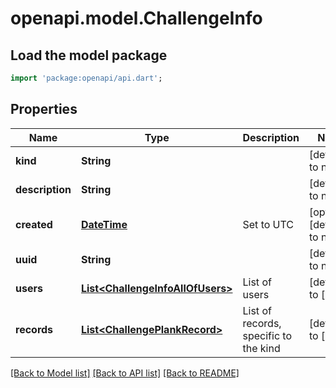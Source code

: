 # openapi.model.ChallengeInfo

## Load the model package
```dart
import 'package:openapi/api.dart';
```

## Properties
Name | Type | Description | Notes
------------ | ------------- | ------------- | -------------
**kind** | **String** |  | [default to null]
**description** | **String** |  | [default to null]
**created** | [**DateTime**](DateTime.md) | Set to UTC | [optional] [default to null]
**uuid** | **String** |  | [default to null]
**users** | [**List&lt;ChallengeInfoAllOfUsers&gt;**](ChallengeInfoAllOfUsers.md) | List of users | [default to []]
**records** | [**List&lt;ChallengePlankRecord&gt;**](ChallengePlankRecord.md) | List of records, specific to the kind | [default to []]

[[Back to Model list]](../README.md#documentation-for-models) [[Back to API list]](../README.md#documentation-for-api-endpoints) [[Back to README]](../README.md)



